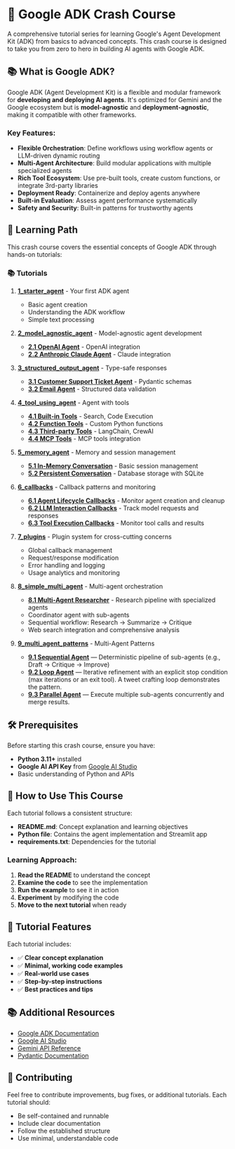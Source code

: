 # 🚀 Google ADK Crash Course

A comprehensive tutorial series for learning Google's Agent Development Kit (ADK) from basics to advanced concepts. This crash course is designed to take you from zero to hero in building AI agents with Google ADK.

## 📚 What is Google ADK?

Google ADK (Agent Development Kit) is a flexible and modular framework for **developing and deploying AI agents**. It's optimized for Gemini and the Google ecosystem but is **model-agnostic** and **deployment-agnostic**, making it compatible with other frameworks.

### Key Features:
- **Flexible Orchestration**: Define workflows using workflow agents or LLM-driven dynamic routing
- **Multi-Agent Architecture**: Build modular applications with multiple specialized agents
- **Rich Tool Ecosystem**: Use pre-built tools, create custom functions, or integrate 3rd-party libraries
- **Deployment Ready**: Containerize and deploy agents anywhere
- **Built-in Evaluation**: Assess agent performance systematically
- **Safety and Security**: Built-in patterns for trustworthy agents

## 🎯 Learning Path

This crash course covers the essential concepts of Google ADK through hands-on tutorials:

### 📚 **Tutorials**

1. **[1_starter_agent](./1_starter_agent/README.md)** - Your first ADK agent
   - Basic agent creation
   - Understanding the ADK workflow
   - Simple text processing

2. **[2_model_agnostic_agent](./2_model_agnostic_agent/README.md)** - Model-agnostic agent development
   - **[2.1 OpenAI Agent](./2_model_agnostic_agent/2_1_openai_adk_agent/README.md)** - OpenAI integration
   - **[2.2 Anthropic Claude Agent](./2_model_agnostic_agent/2_2_anthropic_adk_agent/README.md)** - Claude integration

3. **[3_structured_output_agent](./3_structured_output_agent/README.md)** - Type-safe responses
   - **[3.1 Customer Support Ticket Agent](./3_structured_output_agent/3_1_customer_support_ticket_agent/README.md)** - Pydantic schemas
   - **[3.2 Email Agent](./3_structured_output_agent/3_2_email_agent/README.md)** - Structured data validation

4. **[4_tool_using_agent](./4_tool_using_agent/README.md)** - Agent with tools
   - **[4.1 Built-in Tools](./4_tool_using_agent/4_1_builtin_tools/README.md)** - Search, Code Execution
   - **[4.2 Function Tools](./4_tool_using_agent/4_2_function_tools/README.md)** - Custom Python functions
   - **[4.3 Third-party Tools](./4_tool_using_agent/4_3_thirdparty_tools/README.md)** - LangChain, CrewAI
   - **[4.4 MCP Tools](./4_tool_using_agent/4_4_mcp_tools/README.md)** - MCP tools integration

5. **[5_memory_agent](./5_memory_agent/README.md)** - Memory and session management
   - **[5.1 In-Memory Conversation](./5_memory_agent/5_1_in_memory_conversation/README.md)** - Basic session management
   - **[5.2 Persistent Conversation](./5_memory_agent/5_2_persistent_conversation/README.md)** - Database storage with SQLite

6. **[6_callbacks](./6_callbacks/README.md)** - Callback patterns and monitoring
   - **[6.1 Agent Lifecycle Callbacks](./6_callbacks/6_1_agent_lifecycle_callbacks/README.md)** - Monitor agent creation and cleanup
   - **[6.2 LLM Interaction Callbacks](./6_callbacks/6_2_llm_interaction_callbacks/README.md)** - Track model requests and responses
   - **[6.3 Tool Execution Callbacks](./6_callbacks/6_3_tool_execution_callbacks/README.md)** - Monitor tool calls and results

7. **[7_plugins](./7_plugins/README.md)** - Plugin system for cross-cutting concerns
   - Global callback management
   - Request/response modification
   - Error handling and logging
   - Usage analytics and monitoring

8. **[8_simple_multi_agent](./8_simple_multi_agent/README.md)** - Multi-agent orchestration
   - **[8.1 Multi-Agent Researcher](./8_simple_multi_agent/multi_agent_researcher/README.md)** - Research pipeline with specialized agents
   - Coordinator agent with sub-agents
   - Sequential workflow: Research → Summarize → Critique
   - Web search integration and comprehensive analysis

9. **[9_multi_agent_patterns](./9_multi_agent_patterns/README.md)** - Multi-Agent Patterns
   - **[9.1 Sequential Agent](./9_multi_agent_patterns/9_1_sequential_agent/README.md)** — Deterministic pipeline of sub-agents (e.g., Draft → Critique → Improve)
   - **[9.2 Loop Agent](./9_multi_agent_patterns/9_2_loop_agent/README.md)** — Iterative refinement with an explicit stop condition (max iterations or an exit tool). A tweet crafting loop demonstrates the pattern. 
   - **[9.3 Parallel Agent](./9_multi_agent_patterns/9_3_parallel_agent/README.md)** — Execute multiple sub-agents concurrently and merge results.

## 🛠️ Prerequisites

Before starting this crash course, ensure you have:

- **Python 3.11+** installed
- **Google AI API Key** from [Google AI Studio](https://aistudio.google.com/)
- Basic understanding of Python and APIs

## 📖 How to Use This Course

Each tutorial follows a consistent structure:

- **README.md**: Concept explanation and learning objectives
- **Python file**: Contains the agent implementation and Streamlit app
- **requirements.txt**: Dependencies for the tutorial

### Learning Approach:
1. **Read the README** to understand the concept
2. **Examine the code** to see the implementation
3. **Run the example** to see it in action
4. **Experiment** by modifying the code
5. **Move to the next tutorial** when ready

## 🎯 Tutorial Features

Each tutorial includes:
- ✅ **Clear concept explanation**
- ✅ **Minimal, working code examples**
- ✅ **Real-world use cases**
- ✅ **Step-by-step instructions**
- ✅ **Best practices and tips**

## 📚 Additional Resources

- [Google ADK Documentation](https://google.github.io/adk-docs/)
- [Google AI Studio](https://aistudio.google.com/)
- [Gemini API Reference](https://ai.google.dev/docs)
- [Pydantic Documentation](https://docs.pydantic.dev/)

## 🤝 Contributing

Feel free to contribute improvements, bug fixes, or additional tutorials. Each tutorial should:
- Be self-contained and runnable
- Include clear documentation
- Follow the established structure
- Use minimal, understandable code
